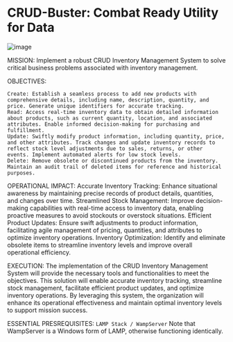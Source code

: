 # CRUD-Buster: Combat Ready Utility for Data

![image](https://github.com/andrewten45/CRUD-Buster/assets/54324007/1c5854ac-0b45-435b-b00f-a16c05d94f5f)


MISSION: Implement a robust CRUD Inventory Management System to solve critical business problems associated with inventory management.

OBJECTIVES:

    Create: Establish a seamless process to add new products with comprehensive details, including name, description, quantity, and price. Generate unique identifiers for accurate tracking.
    Read: Access real-time inventory data to obtain detailed information about products, such as current quantity, location, and associated attributes. Enable informed decision-making for purchasing and fulfillment.
    Update: Swiftly modify product information, including quantity, price, and other attributes. Track changes and update inventory records to reflect stock level adjustments due to sales, returns, or other events. Implement automated alerts for low stock levels.
    Delete: Remove obsolete or discontinued products from the inventory. Maintain an audit trail of deleted items for reference and historical purposes.

OPERATIONAL IMPACT:
    Accurate Inventory Tracking: Enhance situational awareness by maintaining precise records of product details, quantities, and changes over time.
    Streamlined Stock Management: Improve decision-making capabilities with real-time access to inventory data, enabling proactive measures to avoid stockouts or overstock situations.
    Efficient Product Updates: Ensure swift adjustments to product information, facilitating agile management of pricing, quantities, and attributes to optimize inventory operations.
    Inventory Optimization: Identify and eliminate obsolete items to streamline inventory levels and improve overall operational efficiency.

EXECUTION:
The implementation of the CRUD Inventory Management System will provide the necessary tools and functionalities to meet the objectives. This solution will enable accurate inventory tracking, streamline stock management, facilitate efficient product updates, and optimize inventory operations. By leveraging this system, the organization will enhance its operational effectiveness and maintain optimal inventory levels to support mission success.

ESSENTIAL PRESREQUISITES:
`LAMP Stack / WampServer`
Note that WampServer is a Windows form of LAMP, otherwise functioning identically.
